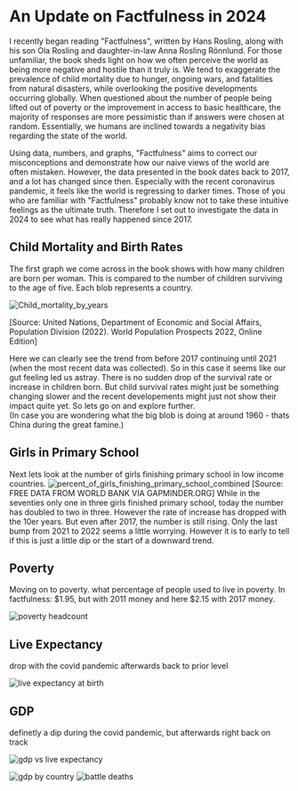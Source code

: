 # An Update on Factfulness in 2024

I recently began reading "Factfulness", written by Hans Rosling, along with his son Ola Rosling and daughter-in-law Anna Rosling Rönnlund. For those unfamiliar, the book sheds light on how we often perceive the world as being more negative and hostile than it truly is. We tend to exaggerate the prevalence of child mortality due to hunger, ongoing wars, and fatalities from natural disasters, while overlooking the positive developments occurring globally. When questioned about the number of people being lifted out of poverty or the improvement in access to basic healthcare, the majority of responses are more pessimistic than if answers were chosen at random. Essentially, we humans are inclined towards a negativity bias regarding the state of the world.

Using data, numbers, and graphs, "Factfulness" aims to correct our misconceptions and demonstrate how our naive views of the world are often mistaken. However, the data presented in the book dates back to 2017, and a lot has changed since then. Especially with the recent coronavirus pandemic, it feels like the world is regressing to darker times. 
Those of you who are familiar with "Factfulness" probably know not to take these intuitive feelings as the ultimate truth. Therefore I set out to investigate the data in 2024 to see what has really happened since 2017.

## Child Mortality and Birth Rates 

The first graph we come across in the book shows with how many children are born per woman. This is compared to the number of children surviving to the age of five. Each blob represents a country. 

![Child_mortality_by_years](child_mortality/child_mortality_by_years.gif)

[Source: United Nations, Department of Economic and Social Affairs, Population Division (2022). World Population Prospects 2022, Online Edition]

Here we can clearly see the trend from before 2017 continuing until 2021 (when the most recent data was collected).
So in this case it seems like our gut feeling led us astray. There is no sudden drop of the survival rate or increase in children born. But child survival rates might just be something changing slower and the recent developements might just not show their impact quite yet. So lets go on and explore further.  
(In case you are wondering what the big blob is doing at around 1960 - thats China during the great famine.) 


## Girls in Primary School 

Next lets look at the number of girls finishing primary school in low income countries. 
![percent_of_girls_finishing_primary_school_combined](low_income_primary_school_girls/percent_of_girls_finishing_primary_school_combined.jpg)
[Source: FREE DATA FROM WORLD BANK VIA GAPMINDER.ORG]
While in the seventies only one in three girls finished primary school, today the number has doubled to two in three. However the rate of increase has dropped with the 10er years. But even after 2017, the number is still rising. Only the last bump from 2021 to 2022 seems a little worrying. However it is to early to tell if this is just a little dip or the start of a downward trend.  



## Poverty 


Moving on to poverty. what percentage of people used to live in poverty. In factfulness: $1.95, but with 2011 money and here $2.15 with 2017 money. 

![poverty headcount](poverty/percent_of_people_living_in_poverty_no_source.png)


## Live Expectancy 

drop with the covid pandemic afterwards back to prior level

![live expectancy at birth](live_expectancy/life_expectancy_no_source.png)



## GDP

definetly a dip during the covid pandemic, but afterwards right back on track

![gdp vs live expectancy](GDP/images/GDP_per_capita_dashboard_1990-2021_no_source.gif)


![gdp by country](GDP/images/GDP_by_country_no_source.png)
![battle deaths](battle_deaths/battle_deaths.png)





